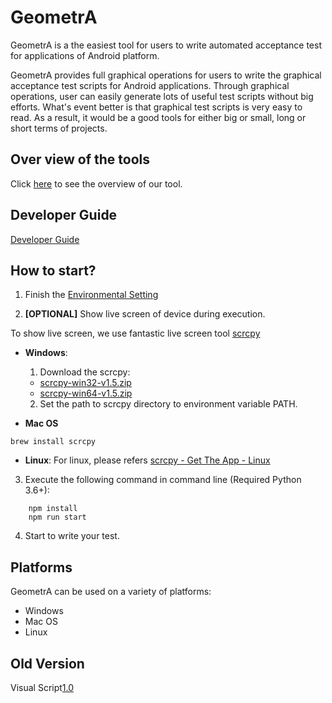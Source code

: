 # GeometrA
GeometrA is a the easiest tool for users to write automated acceptance test for applications of Android platform.

GeometrA provides full graphical operations for users to write the graphical acceptance test scripts for Android applications. Through graphical operations, user can easily generate lots of useful test scripts without big efforts. What's event better is that graphical test scripts is very easy to read. As a result, it would be a good tools for either big or small, long or short terms of projects.

## Over view of the tools
Click [here](https://github.com/NTUTVisualScript/GeometrA/blob/master/docs/Overview.md) to see the overview of our tool.

## Developer Guide
[Developer Guide](https://github.com/NTUTVisualScript/GeometrA/blob/master/docs/developer_guide.md)

## How to start?
1. Finish the [Environmental Setting](https://github.com/NTUTVisualScript/GeometrA/blob/master/docs/EnvironmetalSetting.md)

2. **[OPTIONAL]** Show live screen of device during execution.

To show live screen, we use fantastic live screen tool [scrcpy](https://github.com/Genymobile/scrcpy)
- **Windows**:

  1. Download the scrcpy:
    - [scrcpy-win32-v1.5.zip](https://github.com/Genymobile/scrcpy/releases/download/v1.5-fixversion/scrcpy-win32-v1.5.zip)
    - [scrcpy-win64-v1.5.zip](https://github.com/Genymobile/scrcpy/releases/download/v1.5-fixversion/scrcpy-win64-v1.5.zip)
  2. Set the path to scrcpy directory to environment variable PATH.

- **Mac OS**
```
brew install scrcpy
```

- **Linux**: For linux, please refers [scrcpy - Get The App - Linux](https://github.com/Genymobile/scrcpy#linux)

3. Execute the following command in command line (Required Python 3.6+):
```
    npm install
    npm run start
```

4. Start to write your test.

## Platforms
GeometrA can be used on a variety of platforms:
- Windows
- Mac OS
- Linux

## Old Version
Visual Script[1.0](https://github.com/NTUTVisualScript/Visual_Script/tree/Old_Version)
